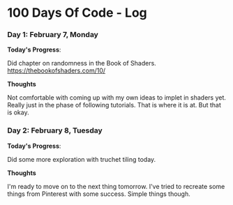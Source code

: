 # 100 Days Of Code - Log

### Day 1: February 7, Monday

**Today's Progress**: 

Did chapter on randomness in the Book of Shaders. https://thebookofshaders.com/10/

**Thoughts** 

Not comfortable with coming up with my own ideas to implet in shaders yet. Really just in the phase of following tutorials. That is where it is at. But that is okay. 

### Day 2: February 8, Tuesday

**Today's Progress**: 

Did some more exploration with truchet tiling today. 

**Thoughts** 

I'm ready to move on to the next thing tomorrow. I've tried to recreate some things from Pinterest with some success. Simple things though. 

